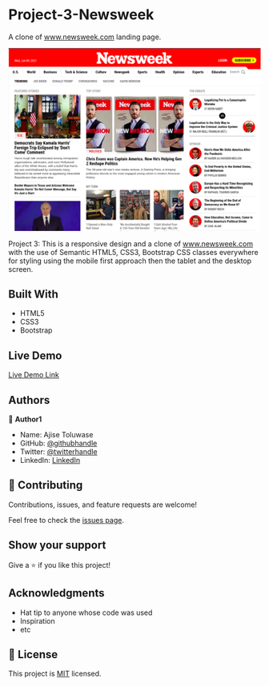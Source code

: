# Project-3-Newsweek

A clone of www.newsweek.com landing page.

![screenshot](/images/scr.png)

Project 3: This is a responsive design and a clone of www.newsweek.com with the use of Semantic HTML5, CSS3, Bootstrap CSS classes everywhere for styling using the mobile first approach then the tablet and the desktop screen.


## Built With

- HTML5
- CSS3
- Bootstrap

## Live Demo

[Live Demo Link](https://kind-cray-421b44.netlify.app/)

## Authors

👤 **Author1**

- Name: Ajise Toluwase
- GitHub: [@githubhandle](https://github.com/Whoistolu)
- Twitter: [@twitterhandle](https://twitter.com/Littletolu)
- LinkedIn: [LinkedIn](https://www.linkedin.com/in/toluwase-ajise-9b40411b2/)

## 🤝 Contributing

Contributions, issues, and feature requests are welcome!

Feel free to check the [issues page](../../issues/).

## Show your support

Give a ⭐️ if you like this project!

## Acknowledgments

- Hat tip to anyone whose code was used
- Inspiration
- etc

## 📝 License

This project is [MIT](./MIT.md) licensed.
